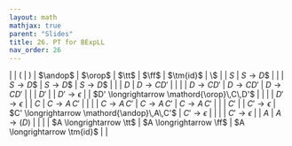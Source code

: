 ```yaml
---
layout: math
mathjax: true
parent: "Slides"
title: 26. PT for BExpLL
nav_order: 26
---
```


| | ( | ) | $\andop$ | $\orop$ | $\tt$ | $\ff$ | $\tm{id}$ | \\$ |
| $S$ | $S \longrightarrow D\$$ | | | $S \longrightarrow D\$$ | $S \longrightarrow D\$$ | $S \longrightarrow D\$$ | |
| $D$ | $D \longrightarrow CD'$ | | | | $D \longrightarrow CD'$ | $D \longrightarrow CD'$ | $D \longrightarrow CD'$ | |
| $D'$ | | $D' \longrightarrow \epsilon$ | | $D' \longrightarrow \mathord{\orop}\,C\,D'$ | | | | $D' \longrightarrow \epsilon$ |
| $C$ | $C \longrightarrow A\,C'$ | | | | $C \longrightarrow A\,C'$ | $C \longrightarrow A\,C'$ | $C \longrightarrow A\,C'$ | |
| $C'$ | | $C' \longrightarrow \epsilon$ | $C' \longrightarrow \mathord{\andop}\,A\,C'$ | $C' \longrightarrow \epsilon$ | | | | $C' \longrightarrow \epsilon$ |
| $A$ | $A \longrightarrow (D)$ | | | | $A \longrightarrow \tt$ | $A \longrightarrow \ff$ | $A \longrightarrow \tm{id}$ | |
